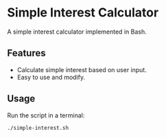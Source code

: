 # Simple Interest Calculator

A simple interest calculator implemented in Bash.

## Features
- Calculate simple interest based on user input.
- Easy to use and modify.

## Usage
Run the script in a terminal:
```bash
./simple-interest.sh
